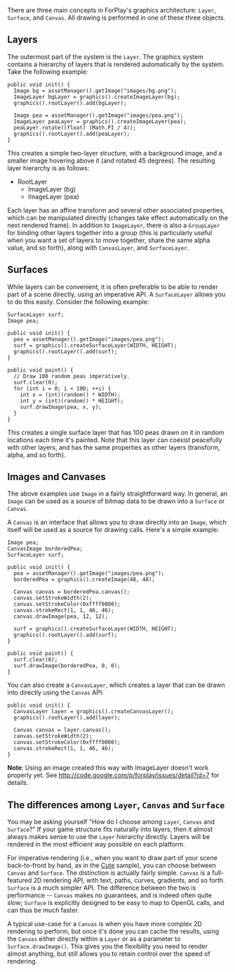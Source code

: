 There are three main concepts in ForPlay's graphics architecture: `Layer`,
`Surface`, and `Canvas`. All drawing is performed in one of these three
objects.


## Layers ##

The outermost part of the system is the `Layer`. The graphics system contains a
hierarchy of layers that is rendered automatically by the system. Take the
following example:

```
public void init() {
  Image bg = assetManager().getImage("images/bg.png");
  ImageLayer bgLayer = graphics().createImageLayer(bg);
  graphics().rootLayer().add(bgLayer);

  Image pea = assetManager().getImage("images/pea.png");
  ImageLayer peaLayer = graphics().createImageLayer(pea);
  peaLayer.rotate((float) (Math.PI / 4));
  graphics().rootLayer().add(peaLayer);
}
```

This creates a simple two-layer structure, with a background image, and a
smaller image hovering above it (and rotated 45 degrees). The resulting layer
hierarchy is as follows:

  * RootLayer
    * ImageLayer (bg)
    * ImageLayer (pea)

Each layer has an affine transform and several other associated properties,
which can be manipulated directly (changes take effect automatically on the
next rendered frame). In addition to `ImageLayer`, there is also a `GroupLayer`
for binding other layers together into a group (this is particularly useful
when you want a set of layers to move together, share the same alpha value, and
so forth), along with `CanvasLayer`, and `SurfaceLayer`.


## Surfaces ##

While layers can be convenient, it is often preferable to be able to render
part of a scene directly, using an imperative API. A `SurfaceLayer` allows
you to do this easily. Consider the following example:

```
SurfaceLayer surf;
Image pea;

public void init() {
  pea = assetManager().getImage("images/pea.png");
  surf = graphics().createSurfaceLayer(WIDTH, HEIGHT);
  graphics().rootLayer().add(surf);
}

public void paint() {
  // Draw 100 random peas imperatively.
  surf.clear(0);
  for (int i = 0; i < 100; ++i) {
    int x = (int)(random() * WIDTH);
    int y = (int)(random() * HEIGHT);
    surf.drawImage(pea, x, y);
  }
}
```

This creates a single surface layer that has 100 peas drawn on it in random
locations each time it's painted. Note that this layer can coexist peacefully
with other layers, and has the same properties as other layers (transform,
alpha, and so forth).


## Images and Canvases ##

The above examples use `Image` in a fairly straightforward way. In general, an
`Image` can be used as a source of bitmap data to be drawn into a `Surface` or
`Canvas`.

A `Canvas` is an interface that allows you to draw directly into an `Image`,
which itself will be used as a source for drawing calls. Here's a simple
example:

```
Image pea;
CanvasImage borderedPea;
SurfaceLayer surf;

public void init() {
  pea = assetManager().getImage("images/pea.png");
  borderedPea = graphics().createImage(48, 48);

  Canvas canvas = borderedPea.canvas();
  canvas.setStrokeWidth(2);
  canvas.setStrokeColor(0xffff0000);
  canvas.strokeRect(1, 1, 46, 46);
  canvas.drawImage(pea, 12, 12);

  surf = graphics().createSurfaceLayer(WIDTH, HEIGHT);
  graphics().rootLayer().add(surf);
}

public void paint() {
  surf.clear(0);
  surf.drawImage(borderedPea, 0, 0);
}
```

You can also create a `CanvasLayer`, which creates a layer that can be drawn
into directly using the `Canvas` API:

```
public void init() {
  CanvasLayer layer = graphics().createCanvasLayer();
  graphics().rootLayer().add(layer);

  Canvas canvas = layer.canvas();
  canvas.setStrokeWidth(2);
  canvas.setStrokeColor(0xffff0000);
  canvas.strokeRect(1, 1, 46, 46);
}
```

**Note**: Using an image created this way with ImageLayer doesn't work properly yet. See http://code.google.com/p/forplay/issues/detail?id=7 for details.

## The differences among `Layer`, `Canvas` and `Surface` ##

You may be asking yourself "How do I choose among `Layer`, `Canvas` and
`Surface`?" If your game structure fits naturally into layers, then it almost
always makes sense to use the `Layer` hierarchy directly. Layers will be
rendered in the most efficient way possible on each platform.

For imperative rendering (i.e., when you want to draw part of your scene
back-to-front by hand, as in the [Cute](Cute.md) sample), you can choose between
`Canvas` and `Surface`.  The distinction is actually fairly simple. `Canvas` is
a full-featured 2D rendering API, with text, paths, curves, gradients, and so
forth. `Surface` is a much simpler API. The difference between the two is
performance -- `Canvas` makes no guarantees, and is indeed often quite slow;
`Surface` is explicitly designed to be easy to map to OpenGL calls, and can
thus be much faster.

A typical use-case for a `Canvas` is when you have more complex 2D rendering to
perform, but once it's done you can cache the results, using the `Canvas`
either directly within a `Layer` or as a parameter to `Surface.drawImage()`.
This gives you the flexibility you need to render almost anything, but still
allows you to retain control over the speed of rendering.